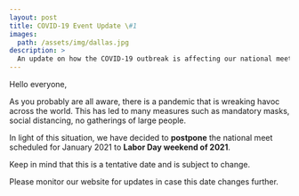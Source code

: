 ```yaml
---
layout: post
title: COVID-19 Event Update \#1
images:
  path: /assets/img/dallas.jpg
description: >
  An update on how the COVID-19 outbreak is affecting our national meets.
---
```

Hello everyone,

As you probably are all aware, there is a pandemic that is wreaking havoc across the world. This has led to many measures such as mandatory masks, social distancing, no gatherings of large people.

In light of this situation, we have decided to **postpone** the national meet scheduled for January 2021 to **Labor Day weekend of 2021**. 

Keep in mind that this is a tentative date and is subject to change.

Please monitor our website for updates in case this date changes further.